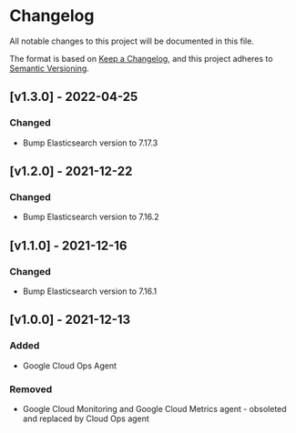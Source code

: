 # Changelog
All notable changes to this project will be documented in this file.

The format is based on [Keep a Changelog](https://keepachangelog.com/en/1.0.0/),
and this project adheres to [Semantic Versioning](https://semver.org/spec/v2.0.0.html).

## [v1.3.0] - 2022-04-25
### Changed
- Bump Elasticsearch version to 7.17.3

## [v1.2.0] - 2021-12-22
### Changed
- Bump Elasticsearch version to 7.16.2

## [v1.1.0] - 2021-12-16
### Changed
- Bump Elasticsearch version to 7.16.1

## [v1.0.0] - 2021-12-13
### Added
 - Google Cloud Ops Agent
### Removed
 - Google Cloud Monitoring and Google Cloud Metrics agent - obsoleted and replaced by Cloud Ops agent
